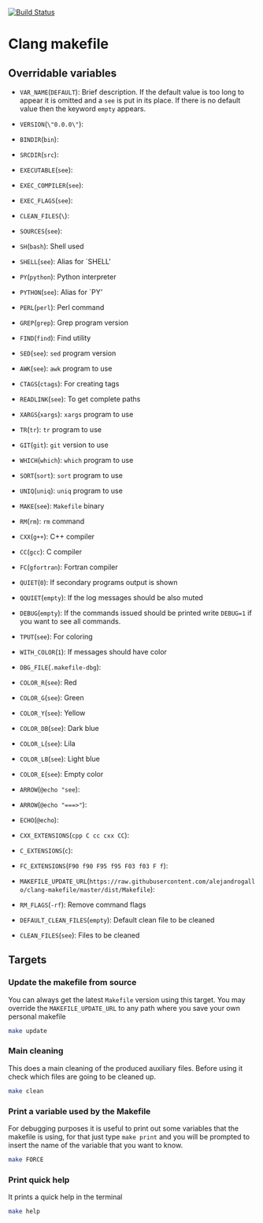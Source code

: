 
[![Build Status](https://travis-ci.org/alejandrogallo/latex-makefile.svg?branch=master)](https://travis-ci.org/alejandrogallo/clang-makefile)

# Clang makefile
## Overridable variables ##
  * `VAR_NAME`(`DEFAULT`):  Brief description. If the default value is too long to appear it is
    omitted and a `see` is put in its place.  If there is no default value then
    the keyword `empty` appears.
    
  * `VERSION`(`\"0.0.0\"`): 
  * `BINDIR`(`bin`): 
  * `SRCDIR`(`src`): 
  * `EXECUTABLE`(`see`): 
  * `EXEC_COMPILER`(`see`): 
  * `EXEC_FLAGS`(`see`): 
  * `CLEAN_FILES`(`\`): 
  * `SOURCES`(`see`): 
  * `SH`(`bash`): Shell used
  * `SHELL`(`see`): Alias for `SHELL'
  * `PY`(`python`): Python interpreter
  * `PYTHON`(`see`): Alias for `PY'
  * `PERL`(`perl`): Perl command
  * `GREP`(`grep`): Grep program version
  * `FIND`(`find`): Find utility
  * `SED`(`see`): `sed` program version
  * `AWK`(`see`): `awk` program to use
  * `CTAGS`(`ctags`): For creating tags
  * `READLINK`(`see`): To get complete paths
  * `XARGS`(`xargs`): `xargs` program to use
  * `TR`(`tr`): `tr` program to use
  * `GIT`(`git`): `git` version to use
  * `WHICH`(`which`): `which` program to use
  * `SORT`(`sort`): `sort` program to use
  * `UNIQ`(`uniq`): `uniq` program to use
  * `MAKE`(`see`): `Makefile` binary
  * `RM`(`rm`): `rm` command
  * `CXX`(`g++`): C++ compiler
  * `CC`(`gcc`): C compiler
  * `FC`(`gfortran`): Fortran compiler
  * `QUIET`(`0`): If secondary programs output is shown
  * `QQUIET`(`empty`): If the log messages should be also muted
  * `DEBUG`(`empty`): If the commands issued should be printed write `DEBUG=1` if you want to see all commands.
  * `TPUT`(`see`): For coloring
  * `WITH_COLOR`(`1`): If messages should have color
  * `DBG_FILE`(`.makefile-dbg`): 
  * `COLOR_R`(`see`): Red
  * `COLOR_G`(`see`): Green
  * `COLOR_Y`(`see`): Yellow
  * `COLOR_DB`(`see`): Dark blue
  * `COLOR_L`(`see`): Lila
  * `COLOR_LB`(`see`): Light blue
  * `COLOR_E`(`see`): Empty color
  * `ARROW`(`@echo "see`): 
  * `ARROW`(`@echo "===>"`): 
  * `ECHO`(`@echo`): 
  * `CXX_EXTENSIONS`(`cpp C cc cxx CC`): 
  * `C_EXTENSIONS`(`c`): 
  * `FC_EXTENSIONS`(`F90 f90 F95 f95 F03 f03 F f`): 
  * `MAKEFILE_UPDATE_URL`(`https://raw.githubusercontent.com/alejandrogallo/clang-makefile/master/dist/Makefile`): 
  * `RM_FLAGS`(`-rf`): Remove command flags
  * `DEFAULT_CLEAN_FILES`(`empty`): Default clean file to be cleaned
  * `CLEAN_FILES`(`see`): Files to be cleaned



## Targets ##
### Update the makefile from source ###


You can always get the  latest `Makefile` version using this target.  You may
override the `MAKEFILE_UPDATE_URL` to  any path where you save your own
personal makefile

```bash 
make update
```
### Main cleaning ###


This does a main cleaning of the produced auxiliary files.  Before using it
check which files are going to be cleaned up.

```bash 
make clean
```
### Print a variable used by the Makefile ###


For debugging purposes it is useful to print out some variables that the
makefile is using, for that just type `make print` and you will be prompted
to insert the name of the variable that you want to know.

```bash 
make FORCE
```
### Print quick help ###


It prints a quick help in the terminal
```bash 
make help
```
